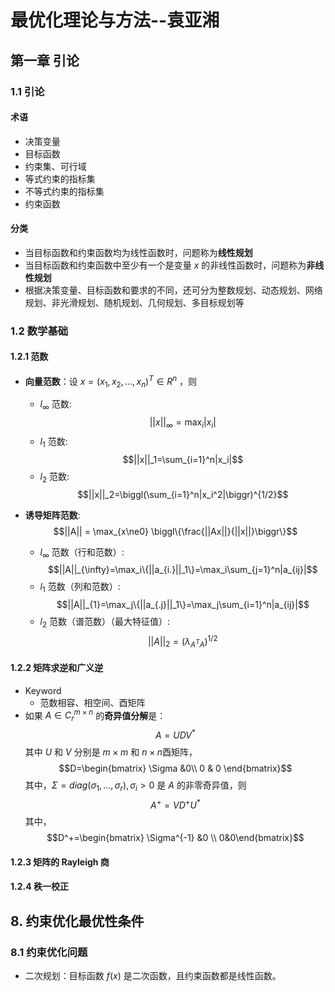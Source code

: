 # 最优化理论与方法--袁亚湘

## 第一章 引论
### 1.1 引论
#### 术语
- 决策变量
- 目标函数
- 约束集、可行域
- 等式约束的指标集
- 不等式约束的指标集
- 约束函数

#### 分类
- 当目标函数和约束函数均为线性函数时，问题称为**线性规划**
- 当目标函数和约束函数中至少有一个是变量 $x$ 的非线性函数时，问题称为**非线性规划**
- 根据决策变量、目标函数和要求的不同，还可分为整数规划、动态规划、网络规划、非光滑规划、随机规划、几何规划、多目标规划等

### 1.2 数学基础
#### 1.2.1 范数
- **向量范数**：设 $x = (x_1, x_2, ...,x_n)^T \in R^n$ ，则
	- $l_{\infty}$ 范数: $$||x||_{\infty}=\max_{i}|x_i|$$
	- $l_{1}$ 范数: $$||x||_1=\sum_{i=1}^n|x_i|$$
	- $l_{2}$ 范数: $$||x||_2=\biggl(\sum_{i=1}^n|x_i^2|\biggr)^{1/2}$$

- **诱导矩阵范数**: $$||A|| = \max_{x\ne0} \biggl\{\frac{||Ax||}{||x||}\biggr\}$$
	- $l_{\infty}$ 范数（行和范数）: $$||A||_{\infty}=\max_i\{||a_{i.}||_1\}=\max_i\sum_{j=1}^n|a_{ij}|$$
	- $l_{1}$ 范数（列和范数）: $$||A||_{1}=\max_j\{||a_{.j}||_1\}=\max_j\sum_{i=1}^n|a_{ij}|$$
	- $l_{2}$ 范数（谱范数）（最大特征值）: $$||A||_{2}=(\lambda_{A^TA})^{1/2}$$

#### 1.2.2 矩阵求逆和广义逆
- Keyword
	- 范数相容、相空间、酉矩阵
- 如果 $A \in C_r^{m\times n}$ 的**奇异值分解**是：$$A=UDV^*$$ 其中 $U$ 和 $V$ 分别是 $m \times m$ 和 $n \times n$酉矩阵，$$D=\begin{bmatrix} \Sigma &0\\ 0 & 0 \end{bmatrix}$$ 其中，$\Sigma=diag(\sigma_1,...,\sigma_r), \sigma_i>0$ 是 $A$ 的非零奇异值，则 $$A^+=VD^+U^*$$ 其中， $$D^+=\begin{bmatrix} \Sigma^{-1} &0 \\ 0&0\end{bmatrix}$$

#### 1.2.3 矩阵的 Rayleigh 商

#### 1.2.4 秩一校正



## 8. 约束优化最优性条件
### 8.1 约束优化问题
- 二次规划：目标函数 $f(x)$ 是二次函数，且约束函数都是线性函数。
